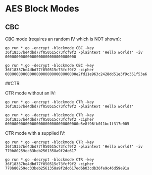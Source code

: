 # AES Block Modes

## CBC

CBC mode (requires an random IV which is NOT shown):

```
go run *.go -encrypt -blockmode CBC -key 36f18357be4dbd77f050515c73fcf9f2 -plaintext 'Hello world!' -iv 00000000000000000000000000000000
```

```
go run *.go -decrypt -blockmode CBC -key 36f18357be4dbd77f050515c73fcf9f2 -cipher 00000000000000000000000000000000e2fd11e963c2428dd51e3f9c351f53a6
```

##CTR

CTR mode without an IV:

```
go run *.go -encrypt -blockmode CTR -key 36f18357be4dbd77f050515c73fcf9f2 -plaintext 'Hello world!'
```

```
go run *.go -decrypt -blockmode CTR -key 36f18357be4dbd77f050515c73fcf9f2 -cipher 000000000000000000000000000000000e5e8f98fb011bc1f317e005
```

CTR mode with a supplied IV:

```
go run *.go -encrypt -blockmode CTR -key 36f18357be4dbd77f050515c73fcf9f2 -plaintext 'Hello world!' -iv 770b80259ec33beb2561358a9f2dc617
```

```
go run *.go -decrypt -blockmode CTR -key 36f18357be4dbd77f050515c73fcf9f2 -cipher 770b80259ec33beb2561358a9f2dc617ed6b03cdb36fe9c46d59e91a
```
